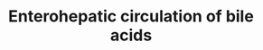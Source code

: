 ---
annotations:
- id: PW:0000834
  parent: regulatory pathway
  type: Pathway Ontology
  value: bile acid transport pathway
- id: CL:0000182
  parent: native cell
  type: Cell Type Ontology
  value: hepatocyte
authors:
- DeSl
- Egonw
- Eweitz
citedin: ''
communities:
- ontox
description: Enterohepatic circulation of bile acids showing the individual transport
  proteins in hepatocytes, ileocytes (ileal enterocytes), and renal proximal tubule
  cells. The reactions depicted in this pathway provide a continuous supply of bile
  acids, which are required for the digestion of food. This transport system also
  reduces fecal and urinary bile acid loss, while also restricting these potentially
  cytotoxic compounds to reach intestinal and hepatobiliary compartments.
last-edited: 2024-02-12
ndex: null
organisms:
- Homo sapiens
redirect_from:
- /index.php/Pathway:WP5396
- /instance/WP5396
- /instance/WP5396_r128532
revision: r128532
schema-jsonld:
- '@context': https://schema.org/
  '@id': https://wikipathways.github.io/pathways/WP5396.html
  '@type': Dataset
  creator:
    '@type': Organization
    name: WikiPathways
  description: Enterohepatic circulation of bile acids showing the individual transport
    proteins in hepatocytes, ileocytes (ileal enterocytes), and renal proximal tubule
    cells. The reactions depicted in this pathway provide a continuous supply of bile
    acids, which are required for the digestion of food. This transport system also
    reduces fecal and urinary bile acid loss, while also restricting these potentially
    cytotoxic compounds to reach intestinal and hepatobiliary compartments.
  keywords:
  - ASBT
  - ATP
  - BA
  - BSEP
  - Bile Acids
  - G-BA
  - 'Glucuronide (U) conjugatedbile acids (BA) : U-BA'
  - H-BA
  - ILBP
  - MDR1
  - MRP2
  - MRP3
  - MRP4
  - NTCP
  - Na+
  - OATP1B1
  - OATP1B3
  - OSTα
  - OSTβ
  - S-BA
  - 'Sulfate (S) conjugatedbile acids (BA) : S-BA'
  - T-BA
  - U-BA
  - 'glycine (G) conjugated bile acids (BA) : G-BA'
  - 'hydroxylation (H) conjugatedbile acids (BA) : H-BA'
  - 'taurine (T) conjugated bile acids (BA) : T-BA'
  license: CC0
  name: Enterohepatic circulation of bile acids
seo: CreativeWork
title: Enterohepatic circulation of bile acids
wpid: WP5396
---
